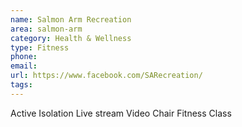```yaml
---
name: Salmon Arm Recreation
area: salmon-arm
category: Health & Wellness
type: Fitness
phone: 
email: 
url: https://www.facebook.com/SARecreation/
tags:
---
```


Active Isolation Live stream Video Chair Fitness Class